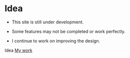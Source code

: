 # Idea
- This site is still under development.
* Some features may not be completed or work perfectly.
+ I continue to work on improving the design.

Idea [My work](file:///C:/Users/user/Desktop/it%20argen/IDEA/index.html)
